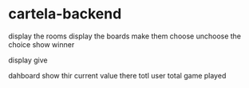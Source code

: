 # cartela-backend
display the rooms 
display the boards
make them choose 
unchoose the choice
show winner


display 
give 







dahboard
show thir current value 
there totl user total game played 